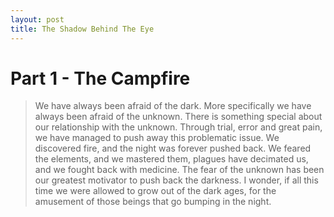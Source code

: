```yaml
---
layout: post
title: The Shadow Behind The Eye
---
```


# Part 1 -   The Campfire

>We have always been afraid of the dark.
More specifically we have always been afraid of the unknown.
There is something special about our relationship with the unknown.
Through trial, error and great pain, we have managed to push away this
problematic issue. We discovered fire, and the night was forever pushed
back. We feared the elements, and we mastered them, plagues have decimated
us, and we fought back with medicine. The fear of the unknown has been our
greatest motivator to push back the darkness. I wonder, if all this time
we were allowed to grow out of the dark ages, for the amusement of those
beings that go bumping in the night.
